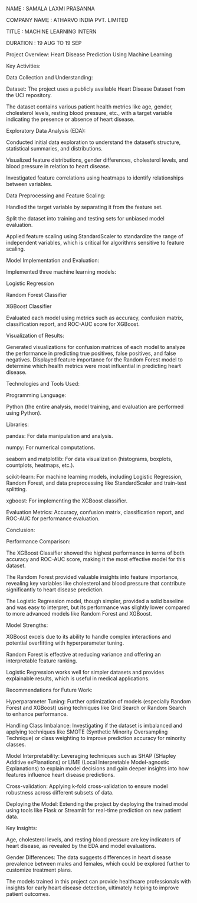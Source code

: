 
NAME : SAMALA LAXMI PRASANNA

COMPANY  NAME : ATHARVO INDIA PVT. LIMITED

TITLE : MACHINE LEARNING INTERN 

DURATION : 19 AUG TO 19 SEP


Project Overview: Heart Disease Prediction Using Machine Learning

Key Activities:

Data Collection and Understanding:

Dataset: The project uses a publicly available Heart Disease Dataset from the UCI repository. 

The dataset contains various patient health metrics like age, gender, cholesterol levels, resting blood pressure, etc., with a target variable indicating the presence or absence of heart disease.

Exploratory Data Analysis (EDA):

Conducted initial data exploration to understand the dataset’s structure, statistical summaries, and distributions.

Visualized feature distributions, gender differences, cholesterol levels, and blood pressure in relation to heart disease.

Investigated feature correlations using heatmaps to identify relationships between variables.

Data Preprocessing and Feature Scaling:

Handled the target variable by separating it from the feature set.

Split the dataset into training and testing sets for unbiased model evaluation.

Applied feature scaling using StandardScaler to standardize the range of independent variables, which is critical for algorithms sensitive to feature scaling.

Model Implementation and Evaluation:

Implemented three machine learning models:

Logistic Regression

Random Forest Classifier

XGBoost Classifier

Evaluated each model using metrics such as accuracy, confusion matrix, classification report, and ROC-AUC score for XGBoost.

Visualization of Results:

Generated visualizations for confusion matrices of each model to analyze the performance in predicting true positives, false positives, and false negatives.
Displayed feature importance for the Random Forest model to determine which health metrics were most influential in predicting heart disease.

Technologies and Tools Used:

Programming Language:

Python (the entire analysis, model training, and evaluation are performed using Python).

Libraries:

pandas: For data manipulation and analysis.

numpy: For numerical computations.

seaborn and matplotlib: For data visualization (histograms, boxplots, countplots, heatmaps, etc.).

scikit-learn: For machine learning models, including Logistic Regression, Random Forest, and data preprocessing like StandardScaler and train-test splitting.

xgboost: For implementing the XGBoost classifier.

Evaluation Metrics: Accuracy, confusion matrix, classification report, and ROC-AUC for performance evaluation.

Conclusion:

Performance Comparison:

The XGBoost Classifier showed the highest performance in terms of both accuracy and ROC-AUC score, making it the most effective model for this dataset.

The Random Forest provided valuable insights into feature importance, revealing key variables like cholesterol and blood pressure that contribute significantly to heart disease prediction.

The Logistic Regression model, though simpler, provided a solid baseline and was easy to interpret, but its performance was slightly lower compared to more advanced models like Random Forest and XGBoost.

Model Strengths:

XGBoost excels due to its ability to handle complex interactions and potential overfitting with hyperparameter tuning.

Random Forest is effective at reducing variance and offering an interpretable feature ranking.

Logistic Regression works well for simpler datasets and provides explainable results, which is useful in medical applications.

Recommendations for Future Work:

Hyperparameter Tuning: Further optimization of models (especially Random Forest and XGBoost) using techniques like Grid Search or Random Search to enhance performance.

Handling Class Imbalance: Investigating if the dataset is imbalanced and applying techniques like SMOTE (Synthetic Minority Oversampling Technique) or class weighting to improve prediction accuracy for minority classes.

Model Interpretability: Leveraging techniques such as SHAP (SHapley Additive exPlanations) or LIME (Local Interpretable Model-agnostic Explanations) to explain model decisions and gain deeper insights into how features influence heart disease predictions.

Cross-validation: Applying k-fold cross-validation to ensure model robustness across different subsets of data.

Deploying the Model: Extending the project by deploying the trained model using tools like Flask or Streamlit for real-time prediction on new patient data.

Key Insights:

Age, cholesterol levels, and resting blood pressure are key indicators of heart disease, as revealed by the EDA and model evaluations.

Gender Differences: The data suggests differences in heart disease prevalence between males and females, which could be explored further to customize treatment plans.

The models trained in this project can provide healthcare professionals with insights for early heart disease detection, ultimately helping to improve patient outcomes.





